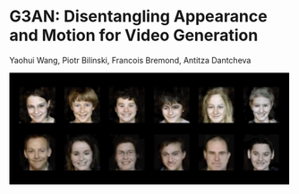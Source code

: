 # G3AN: Disentangling Appearance and Motion for Video Generation
Yaohui Wang, Piotr Bilinski, Francois Bremond, Antitza Dantcheva

<img src="demo.gif" width="500">
